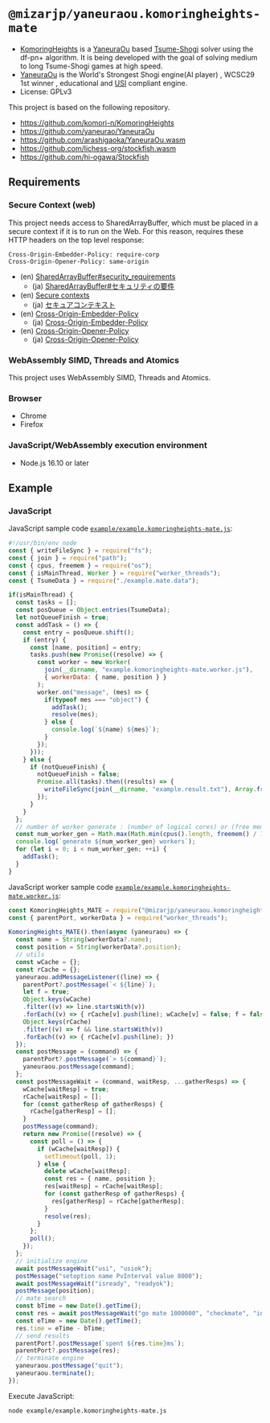 # `@mizarjp/yaneuraou.komoringheights-mate`

- [KomoringHeights](https://github.com/komori-n/KomoringHeights) is a [YaneuraOu](https://github.com/yaneurao/YaneuraOu) based [Tsume-Shogi](https://en.wikipedia.org/wiki/Tsume_shogi) solver using the df-pn+ algorithm. It is being developed with the goal of solving medium to long Tsume-Shogi games at high speed.
- [YaneuraOu](https://github.com/yaneurao/YaneuraOu) is the World's Strongest Shogi engine(AI player) , WCSC29 1st winner , educational and [USI](http://shogidokoro.starfree.jp/usi.html) compliant engine.
- License: GPLv3

This project is based on the following repository.

- https://github.com/komori-n/KomoringHeights
- https://github.com/yaneurao/YaneuraOu
- https://github.com/arashigaoka/YaneuraOu.wasm
- https://github.com/lichess-org/stockfish.wasm
- https://github.com/hi-ogawa/Stockfish

## Requirements

### Secure Context (web)

This project needs access to SharedArrayBuffer, which must be placed in a secure context if it is to run on the Web. For this reason, requires these HTTP headers on the top level response:

```
Cross-Origin-Embedder-Policy: require-corp
Cross-Origin-Opener-Policy: same-origin
```

- (en) [SharedArrayBuffer#security_requirements](https://developer.mozilla.org/en-US/docs/Web/JavaScript/Reference/Global_Objects/SharedArrayBuffer#security_requirements)
  - (ja) [SharedArrayBuffer#セキュリティの要件](https://developer.mozilla.org/ja/docs/Web/JavaScript/Reference/Global_Objects/SharedArrayBuffer#%E3%82%BB%E3%82%AD%E3%83%A5%E3%83%AA%E3%83%86%E3%82%A3%E3%81%AE%E8%A6%81%E4%BB%B6)
- (en) [Secure contexts](https://developer.mozilla.org/en-US/docs/Web/Security/Secure_Contexts)
  - (ja) [セキュアコンテキスト](https://developer.mozilla.org/ja/docs/Web/Security/Secure_Contexts)
- (en) [Cross-Origin-Embedder-Policy](https://developer.mozilla.org/en-US/docs/Web/HTTP/Headers/Cross-Origin-Embedder-Policy)
  - (ja) [Cross-Origin-Embedder-Policy](https://developer.mozilla.org/ja/docs/Web/HTTP/Headers/Cross-Origin-Embedder-Policy)
- (en) [Cross-Origin-Opener-Policy](https://developer.mozilla.org/en-US/docs/Web/HTTP/Headers/Cross-Origin-Opener-Policy)
  - (ja) [Cross-Origin-Opener-Policy](https://developer.mozilla.org/ja/docs/Web/HTTP/Headers/Cross-Origin-Opener-Policy)

### WebAssembly SIMD, Threads and Atomics

This project uses WebAssembly SIMD, Threads and Atomics.

### Browser

- Chrome
- Firefox 

### JavaScript/WebAssembly execution environment

- Node.js 16.10 or later

## Example

### JavaScript

JavaScript sample code [`example/example.komoringheights-mate.js`](./example/example.komoringheights-mate.js):

```javascript
#!/usr/bin/env node
const { writeFileSync } = require("fs");
const { join } = require("path");
const { cpus, freemem } = require("os");
const { isMainThread, Worker } = require("worker_threads");
const { TsumeData } = require("./example.mate.data");

if(isMainThread) {
  const tasks = [];
  const posQueue = Object.entries(TsumeData);
  let notQueueFinish = true;
  const addTask = () => {
    const entry = posQueue.shift();
    if (entry) {
      const [name, position] = entry;
      tasks.push(new Promise((resolve) => {
        const worker = new Worker(
          join(__dirname, "example.komoringheights-mate.worker.js"),
          { workerData: { name, position } }
        );
        worker.on("message", (mes) => {
          if(typeof mes === "object") {
            addTask();
            resolve(mes);
          } else {
            console.log(`${name} ${mes}`);
          }
        });
      }));
    } else {
      if (notQueueFinish) {
        notQueueFinish = false;
        Promise.all(tasks).then((results) => {
          writeFileSync(join(__dirname, "example.result.txt"), Array.from(results.map(e => `${JSON.stringify(e)}\n`)).join(""));
        });
      }
    }
  };
  // number of worker generate : (number of logical cores) or (free memory size / 1.5Gbyte)
  const num_worker_gen = Math.max(Math.min(cpus().length, freemem() / 1572864 | 0), 1);
  console.log(`generate ${num_worker_gen} workers`);
  for (let i = 0; i < num_worker_gen; ++i) {
    addTask();
  }
}
```

JavaScript worker sample code [`example/example.komoringheights-mate.worker.js`](./example/example.komoringheights-mate.worker.js):

```javascript
const KomoringHeights_MATE = require("@mizarjp/yaneuraou.komoringheights-mate");
const { parentPort, workerData } = require("worker_threads");

KomoringHeights_MATE().then(async (yaneuraou) => {
  const name = String(workerData?.name);
  const position = String(workerData?.position);
  // utils
  const wCache = {};
  const rCache = {};
  yaneuraou.addMessageListener((line) => {
    parentPort?.postMessage(`< ${line}`);
    let f = true;
    Object.keys(wCache)
    .filter((v) => line.startsWith(v))
    .forEach((v) => { rCache[v].push(line); wCache[v] = false; f = false; });
    Object.keys(rCache)
    .filter((v) => f && line.startsWith(v))
    .forEach((v) => { rCache[v].push(line); })
  });
  const postMessage = (command) => {
    parentPort?.postMessage(`> ${command}`);
    yaneuraou.postMessage(command);
  };
  const postMessageWait = (command, waitResp, ...gatherResps) => {
    wCache[waitResp] = true;
    rCache[waitResp] = [];
    for (const gatherResp of gatherResps) {
      rCache[gatherResp] = [];
    }
    postMessage(command);
    return new Promise((resolve) => {
      const poll = () => {
        if (wCache[waitResp]) {
          setTimeout(poll, 1);
        } else {
          delete wCache[waitResp];
          const res = { name, position };
          res[waitResp] = rCache[waitResp];
          for (const gatherResp of gatherResps) {
            res[gatherResp] = rCache[gatherResp];
          }
          resolve(res);
        }
      };
      poll();
    });
  };
  // initialize engine
  await postMessageWait("usi", "usiok");
  postMessage("setoption name PvInterval value 8000");
  await postMessageWait("isready", "readyok");
  postMessage(position);
  // mate search
  const bTime = new Date().getTime();
  const res = await postMessageWait("go mate 1000000", "checkmate", "info");
  const eTime = new Date().getTime();
  res.time = eTime - bTime;
  // send results
  parentPort?.postMessage(`spent ${res.time}ms`);
  parentPort?.postMessage(res);
  // terminate engine
  yaneuraou.postMessage("quit");
  yaneuraou.terminate();
});
```

Execute JavaScript:

```
node example/example.komoringheights-mate.js
```
